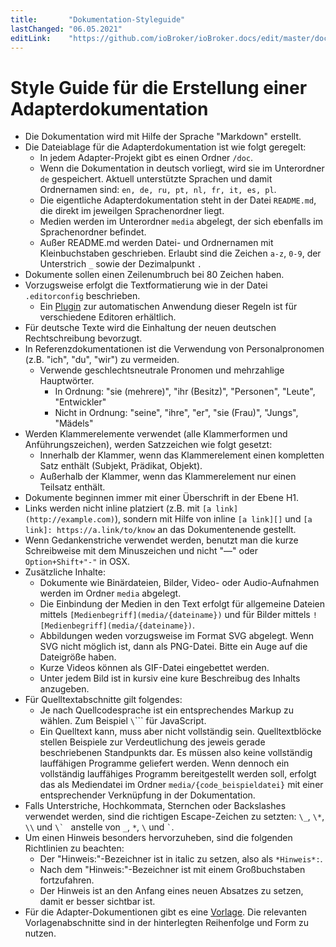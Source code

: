 ```yaml
---
title:       "Dokumentation-Styleguide"
lastChanged: "06.05.2021"
editLink:    "https://github.com/ioBroker/ioBroker.docs/edit/master/docs/dev/adapterdocstyleguide.md"
---
```


# Style Guide für die Erstellung einer Adapterdokumentation


* Die Dokumentation wird mit Hilfe der Sprache "Markdown" erstellt.
* Die Dateiablage für die Adapterdokumentation ist wie folgt geregelt:
  * In jedem Adapter-Projekt gibt es einen Ordner
    `/doc`.
  * Wenn die Dokumentation in deutsch vorliegt, wird sie im Unterordner
    `de` gespeichert. Aktuell unterstützte Sprachen und damit Ordnernamen sind:
    `en, de, ru, pt, nl, fr, it, es, pl`.
  * Die eigentliche Adapterdokumentation steht in der Datei `README.md`,
    die direkt im jeweilgen Sprachenordner liegt.
  * Medien werden im Unterordner `media` abgelegt, der sich ebenfalls im
    Sprachenordner befindet.
  * Außer README.md werden Datei- und Ordnernamen mit Kleinbuchstaben geschrieben.
    Erlaubt sind die Zeichen `a-z`, `0-9`, der Unterstrich `_` sowie der
    Dezimalpunkt `.`
* Dokumente sollen einen Zeilenumbruch bei 80 Zeichen haben.
* Vorzugsweise erfolgt die Textformatierung wie in der Datei `.editorconfig`
  beschrieben.
  * Ein [Plugin][] zur automatischen Anwendung dieser Regeln ist für
    verschiedene Editoren erhältlich.
* Für deutsche Texte wird die Einhaltung der neuen deutschen Rechtschreibung
  bevorzugt.
* In Referenzdokumentationen ist die Verwendung von Personalpronomen (z.B.
  "ich", "du", "wir") zu vermeiden.
  * Verwende geschlechtsneutrale Pronomen und mehrzahlige Hauptwörter.
    * In Ordnung: "sie (mehrere)", "ihr (Besitz)", "Personen",
      "Leute", "Entwickler"
    * Nicht in Ordnung: "seine", "ihre", "er", "sie (Frau)", "Jungs", "Mädels"
* Werden Klammerelemente verwendet (alle Klammerformen und
  Anführungszeichen), werden Satzzeichen wie folgt gesetzt:
  * Innerhalb der Klammer, wenn das Klammerelement einen kompletten
    Satz enthält (Subjekt, Prädikat, Objekt).
  * Außerhalb der Klammer, wenn das Klammerelement nur einen Teilsatz
    enthält.
* Dokumente beginnen immer mit einer Überschrift in der Ebene H1.
* Links werden nicht inline platziert (z.B. mit `[a link](http://example.com)`),
  sondern mit Hilfe von inline `[a link][]` und
  `[a link]: https://a.link/to/know` an das Dokumentenende gestellt.
* Wenn Gedankenstriche verwendet werden, benutzt man die kurze Schreibweise
  mit dem Minuszeichen und nicht "—" oder `Option+Shift+"-"` in OSX.
* Zusätzliche Inhalte:
  * Dokumente wie Binärdateien, Bilder, Video- oder Audio-Aufnahmen werden
    im Ordner `media` abgelegt.
  * Die Einbindung der Medien in den Text erfolgt für allgemeine Dateien
    mittels `[Medienbegriff](media/{dateiname})` und für Bilder mittels
    `![Medienbegriff](media/{dateiname})`.
  * Abbildungen weden vorzugsweise im Format SVG abgelegt. Wenn SVG
    nicht möglich ist, dann als PNG-Datei. Bitte ein Auge auf die
    Dateigröße haben.
  * Kurze Videos können als GIF-Datei eingebettet werden.
  * Unter jedem Bild ist in kursiv eine kure Beschreibug des Inhalts
    anzugeben.
* Für Quelltextabschnitte gilt folgendes:
  * Je nach Quellcodesprache ist ein entsprechendes Markup zu wählen. Zum
    Beispiel `\`\`\``  für JavaScript.
  * Ein Quelltext kann, muss aber nicht vollständig sein. Quelltextblöcke
    stellen Beispiele zur Verdeutlichung des jeweis gerade beschriebenen
    Standpunkts dar. Es müssen also keine vollständig lauffähigen Programme
    geliefert werden. Wenn dennoch ein vollständig lauffähiges Programm
    bereitgestellt werden soll, erfolgt das als Mediendatei im Ordner
    `media/{code_beispieldatei}` mit einer entsprechender Verknüpfung in
    der Dokumentation.
* Falls Unterstriche, Hochkommata, Sternchen oder Backslashes verwendet
  werden, sind die richtigen Escape-Zeichen zu setzten:
  `\_`, `\*`, `\\` und ``\` `` anstelle von `_`, `*`, `\` und `` ` ``.
* Um einen Hinweis besonders hervorzuheben, sind die folgenden Richtlinien
  zu beachten:
  * Der "Hinweis:"-Bezeichner ist in italic zu setzen, also als `*Hinweis*:`.
  * Nach dem "Hinweis:"-Bezeichner ist mit einem Großbuchstaben fortzufahren.
  * Der Hinweis ist an den Anfang eines neuen Absatzes zu setzen, damit er
    besser sichtbar ist.
* Für die Adapter-Dokumentionen gibt es eine [Vorlage][]. Die relevanten
  Vorlagenabschnitte sind in der hinterlegten Reihenfolge und Form zu nutzen.

[Plugin]: http://editorconfig.org/#download
[Vorlage]: dev/adaptertemplate
